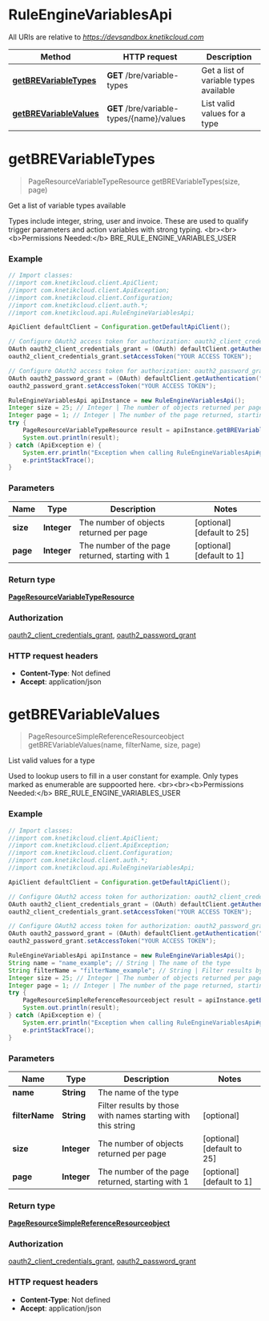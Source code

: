 # RuleEngineVariablesApi

All URIs are relative to *https://devsandbox.knetikcloud.com*

Method | HTTP request | Description
------------- | ------------- | -------------
[**getBREVariableTypes**](RuleEngineVariablesApi.md#getBREVariableTypes) | **GET** /bre/variable-types | Get a list of variable types available
[**getBREVariableValues**](RuleEngineVariablesApi.md#getBREVariableValues) | **GET** /bre/variable-types/{name}/values | List valid values for a type


<a name="getBREVariableTypes"></a>
# **getBREVariableTypes**
> PageResourceVariableTypeResource getBREVariableTypes(size, page)

Get a list of variable types available

Types include integer, string, user and invoice. These are used to qualify trigger parameters and action variables with strong typing. &lt;br&gt;&lt;br&gt;&lt;b&gt;Permissions Needed:&lt;/b&gt; BRE_RULE_ENGINE_VARIABLES_USER

### Example
```java
// Import classes:
//import com.knetikcloud.client.ApiClient;
//import com.knetikcloud.client.ApiException;
//import com.knetikcloud.client.Configuration;
//import com.knetikcloud.client.auth.*;
//import com.knetikcloud.api.RuleEngineVariablesApi;

ApiClient defaultClient = Configuration.getDefaultApiClient();

// Configure OAuth2 access token for authorization: oauth2_client_credentials_grant
OAuth oauth2_client_credentials_grant = (OAuth) defaultClient.getAuthentication("oauth2_client_credentials_grant");
oauth2_client_credentials_grant.setAccessToken("YOUR ACCESS TOKEN");

// Configure OAuth2 access token for authorization: oauth2_password_grant
OAuth oauth2_password_grant = (OAuth) defaultClient.getAuthentication("oauth2_password_grant");
oauth2_password_grant.setAccessToken("YOUR ACCESS TOKEN");

RuleEngineVariablesApi apiInstance = new RuleEngineVariablesApi();
Integer size = 25; // Integer | The number of objects returned per page
Integer page = 1; // Integer | The number of the page returned, starting with 1
try {
    PageResourceVariableTypeResource result = apiInstance.getBREVariableTypes(size, page);
    System.out.println(result);
} catch (ApiException e) {
    System.err.println("Exception when calling RuleEngineVariablesApi#getBREVariableTypes");
    e.printStackTrace();
}
```

### Parameters

Name | Type | Description  | Notes
------------- | ------------- | ------------- | -------------
 **size** | **Integer**| The number of objects returned per page | [optional] [default to 25]
 **page** | **Integer**| The number of the page returned, starting with 1 | [optional] [default to 1]

### Return type

[**PageResourceVariableTypeResource**](PageResourceVariableTypeResource.md)

### Authorization

[oauth2_client_credentials_grant](../README.md#oauth2_client_credentials_grant), [oauth2_password_grant](../README.md#oauth2_password_grant)

### HTTP request headers

 - **Content-Type**: Not defined
 - **Accept**: application/json

<a name="getBREVariableValues"></a>
# **getBREVariableValues**
> PageResourceSimpleReferenceResourceobject getBREVariableValues(name, filterName, size, page)

List valid values for a type

Used to lookup users to fill in a user constant for example. Only types marked as enumerable are suppoorted here. &lt;br&gt;&lt;br&gt;&lt;b&gt;Permissions Needed:&lt;/b&gt; BRE_RULE_ENGINE_VARIABLES_USER

### Example
```java
// Import classes:
//import com.knetikcloud.client.ApiClient;
//import com.knetikcloud.client.ApiException;
//import com.knetikcloud.client.Configuration;
//import com.knetikcloud.client.auth.*;
//import com.knetikcloud.api.RuleEngineVariablesApi;

ApiClient defaultClient = Configuration.getDefaultApiClient();

// Configure OAuth2 access token for authorization: oauth2_client_credentials_grant
OAuth oauth2_client_credentials_grant = (OAuth) defaultClient.getAuthentication("oauth2_client_credentials_grant");
oauth2_client_credentials_grant.setAccessToken("YOUR ACCESS TOKEN");

// Configure OAuth2 access token for authorization: oauth2_password_grant
OAuth oauth2_password_grant = (OAuth) defaultClient.getAuthentication("oauth2_password_grant");
oauth2_password_grant.setAccessToken("YOUR ACCESS TOKEN");

RuleEngineVariablesApi apiInstance = new RuleEngineVariablesApi();
String name = "name_example"; // String | The name of the type
String filterName = "filterName_example"; // String | Filter results by those with names starting with this string
Integer size = 25; // Integer | The number of objects returned per page
Integer page = 1; // Integer | The number of the page returned, starting with 1
try {
    PageResourceSimpleReferenceResourceobject result = apiInstance.getBREVariableValues(name, filterName, size, page);
    System.out.println(result);
} catch (ApiException e) {
    System.err.println("Exception when calling RuleEngineVariablesApi#getBREVariableValues");
    e.printStackTrace();
}
```

### Parameters

Name | Type | Description  | Notes
------------- | ------------- | ------------- | -------------
 **name** | **String**| The name of the type |
 **filterName** | **String**| Filter results by those with names starting with this string | [optional]
 **size** | **Integer**| The number of objects returned per page | [optional] [default to 25]
 **page** | **Integer**| The number of the page returned, starting with 1 | [optional] [default to 1]

### Return type

[**PageResourceSimpleReferenceResourceobject**](PageResourceSimpleReferenceResourceobject.md)

### Authorization

[oauth2_client_credentials_grant](../README.md#oauth2_client_credentials_grant), [oauth2_password_grant](../README.md#oauth2_password_grant)

### HTTP request headers

 - **Content-Type**: Not defined
 - **Accept**: application/json

